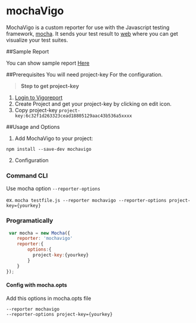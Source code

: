 mochaVigo
=========
MochaVigo is a custom reporter for use with the Javascript testing framework, [mocha][1]. It sends your test result to [web][2] where you can get visualize your test suites.



##Sample Report

You can show sample report <a href="https://vigoreport.io/app/builds/5796ee8722874866792c6c79" target="_blank">Here</a>

##Prerequisites
You will need project-key For the configuration.

>**Step to get project-key**

1. [Login to Vigoreport][2]
2. Create Project and get your project-key by clicking on edit icon.
3. Copy project-key `project-key:6c32f1d263323cead18805129aac43b536a5xxxx`


##Usage and Options

1. Add MochaVigo to your project:

  `npm install --save-dev mochavigo`

2. Configuration

  ### Command CLI
  Use mocha option `--reporter-options`
  
  ex.
  `mocha testfile.js --reporter mochavigo --reporter-options project-key={yourkey}`
  
  ### Programatically
  ```js
   var mocha = new Mocha({
      reporter: 'mochavigo'
      reporter:{
          options:{
            project-key:{yourkey}
          }
      }
  });
  ```
  
  #### Config with mocha.opts
  
  Add this options in mocha.opts file
 
  `--reporter mochavigo` <br />
  `--reporter-options project-key={yourkey}`
  
[1]: https://github.com/mochajs/mocha
[2]: https://vigoreport.io/login
